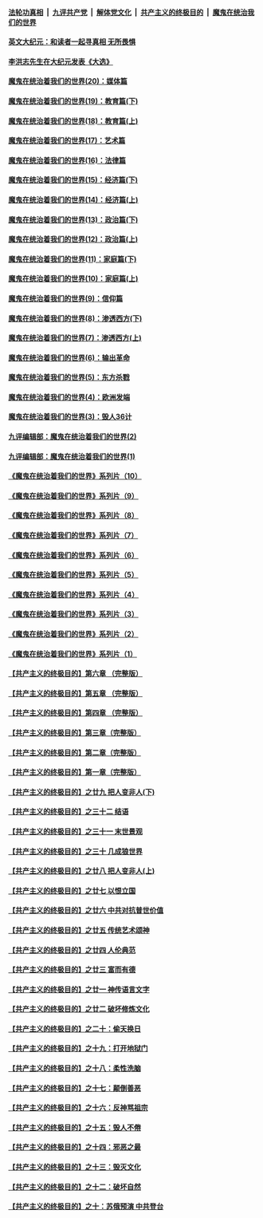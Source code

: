 

####  [法轮功真相](../../../../basic/blob/master/README.md?t=11181302) &nbsp;|&nbsp; [九评共产党](../../../../9ping.md/blob/master/README.md?t=11181302) &nbsp;|&nbsp; [解体党文化](../../../../jtdwh.md/blob/master/README.md?t=11181302)  &nbsp;|&nbsp; [共产主义的终极目的](../../../../gczydzjmd.md/blob/master/README.md?t=11181302) &nbsp;|&nbsp; [魔鬼在统治我们的世界](../../../../mgztzwmdsj.md/blob/master/README.md?t=11181302) 

#### [英文大纪元：和读者一起寻真相 无所畏惧](../pages/nsc422/n12542027.md?t=11181302) 

#### [李洪志先生在大纪元发表《大选》](../pages/nsc422/n12534746.md?t=11181302) 

#### [魔鬼在统治着我们的世界(20)：媒体篇](../pages/nsc422/n10586579.md?t=11181302) 

#### [魔鬼在统治着我们的世界(19)：教育篇(下)](../pages/nsc422/n10564808.md?t=11181302) 

#### [魔鬼在统治着我们的世界(18)：教育篇(上)](../pages/nsc422/n10526970.md?t=11181302) 

#### [魔鬼在统治着我们的世界(17)：艺术篇](../pages/nsc422/n10499093.md?t=11181302) 

#### [魔鬼在统治着我们的世界(16)：法律篇](../pages/nsc422/n10485969.md?t=11181302) 

#### [魔鬼在统治着我们的世界(15)：经济篇(下)](../pages/nsc422/n10469975.md?t=11181302) 

#### [魔鬼在统治着我们的世界(14)：经济篇(上)](../pages/nsc422/n10457370.md?t=11181302) 

#### [魔鬼在统治着我们的世界(13)：政治篇(下)](../pages/nsc422/n10448270.md?t=11181302) 

#### [魔鬼在统治着我们的世界(12)：政治篇(上)](../pages/nsc422/n10444576.md?t=11181302) 

#### [魔鬼在统治着我们的世界(11)：家庭篇(下)](../pages/nsc422/n10440961.md?t=11181302) 

#### [魔鬼在统治着我们的世界(10)：家庭篇(上)](../pages/nsc422/n10435448.md?t=11181302) 

#### [魔鬼在统治着我们的世界(9)：信仰篇](../pages/nsc422/n10432159.md?t=11181302) 

#### [魔鬼在统治着我们的世界(8)：渗透西方(下)](../pages/nsc422/n10429603.md?t=11181302) 

#### [魔鬼在统治着我们的世界(7)：渗透西方(上)](../pages/nsc422/n10426013.md?t=11181302) 

#### [魔鬼在统治着我们的世界(6)：输出革命](../pages/nsc422/n10421536.md?t=11181302) 

#### [魔鬼在统治着我们的世界(5)：东方杀戮](../pages/nsc422/n10417707.md?t=11181302) 

#### [魔鬼在统治着我们的世界(4)：欧洲发端](../pages/nsc422/n10414890.md?t=11181302) 

#### [魔鬼在统治着我们的世界(3)：毁人36计](../pages/nsc422/n10411583.md?t=11181302) 

#### [九评编辑部：魔鬼在统治着我们的世界(2)](../pages/nsc422/n10410036.md?t=11181302) 

#### [九评编辑部：魔鬼在统治着我们的世界(1)](../pages/nsc422/n10406825.md?t=11181302) 

#### [《魔鬼在统治着我们的世界》系列片（10）](../pages/nsc422/n12292670.md?t=11181302) 

#### [《魔鬼在统治着我们的世界》系列片（9）](../pages/nsc422/n12290859.md?t=11181302) 

#### [《魔鬼在统治着我们的世界》系列片（8）](../pages/nsc422/n12287445.md?t=11181302) 

#### [《魔鬼在统治着我们的世界》系列片（7）](../pages/nsc422/n12283425.md?t=11181302) 

#### [《魔鬼在统治着我们的世界》系列片（6）](../pages/nsc422/n12282314.md?t=11181302) 

#### [《魔鬼在统治着我们的世界》系列片（5）](../pages/nsc422/n12281419.md?t=11181302) 

#### [《魔鬼在统治着我们的世界》系列片（4）](../pages/nsc422/n12274024.md?t=11181302) 

#### [《魔鬼在统治着我们的世界》系列片（3）](../pages/nsc422/n12271322.md?t=11181302) 

#### [《魔鬼在统治着我们的世界》系列片（2）](../pages/nsc422/n12269049.md?t=11181302) 

#### [《魔鬼在统治着我们的世界》系列片（1）](../pages/nsc422/n12267575.md?t=11181302) 

#### [【共产主义的终极目的】第六章 （完整版）](../pages/nsc422/n11428913.md?t=11181302) 

#### [【共产主义的终极目的】第五章 （完整版）](../pages/nsc422/n11428912.md?t=11181302) 

#### [【共产主义的终极目的】第四章 （完整版）](../pages/nsc422/n11428907.md?t=11181302) 

#### [【共产主义的终极目的】第三章（完整版）](../pages/nsc422/n11428848.md?t=11181302) 

#### [【共产主义的终极目的】第二章（完整版）](../pages/nsc422/n11428831.md?t=11181302) 

#### [【共产主义的终极目的】第一章（完整版）](../pages/nsc422/n11417651.md?t=11181302) 

#### [【共产主义的终极目的】之廿九 把人变非人(下)](../pages/nsc422/n11344140.md?t=11181302) 

#### [【共产主义的终极目的】之三十二 结语](../pages/nsc422/n11360535.md?t=11181302) 

#### [【共产主义的终极目的】之三十一 末世景观](../pages/nsc422/n11351129.md?t=11181302) 

#### [【共产主义的终极目的】之三十 几成狼世界](../pages/nsc422/n11348280.md?t=11181302) 

#### [【共产主义的终极目的】之廿八 把人变非人(上)](../pages/nsc422/n11340492.md?t=11181302) 

#### [【共产主义的终极目的】之廿七 以恨立国](../pages/nsc422/n11336944.md?t=11181302) 

#### [【共产主义的终极目的】之廿六 中共对抗普世价值](../pages/nsc422/n11324785.md?t=11181302) 

#### [【共产主义的终极目的】之廿五 传统艺术颂神](../pages/nsc422/n11296396.md?t=11181302) 

#### [【共产主义的终极目的】之廿四 人伦典范](../pages/nsc422/n11296397.md?t=11181302) 

#### [【共产主义的终极目的】之廿三 富而有德](../pages/nsc422/n11283598.md?t=11181302) 

#### [【共产主义的终极目的】之廿一 神传语言文字](../pages/nsc422/n11263265.md?t=11181302) 

#### [【共产主义的终极目的】之廿二 破坏修炼文化](../pages/nsc422/n11245728.md?t=11181302) 

#### [【共产主义的终极目的】之二十：偷天换日](../pages/nsc422/n11238846.md?t=11181302) 

#### [【共产主义的终极目的】之十九：打开地狱门](../pages/nsc422/n11206376.md?t=11181302) 

#### [【共产主义的终极目的】之十八：柔性洗脑](../pages/nsc422/n11199994.md?t=11181302) 

#### [【共产主义的终极目的】之十七：颠倒善恶](../pages/nsc422/n11179782.md?t=11181302) 

#### [【共产主义的终极目的】之十六：反神骂祖宗](../pages/nsc422/n11166798.md?t=11181302) 

#### [【共产主义的终极目的】之十五：毁人不倦](../pages/nsc422/n11166792.md?t=11181302) 

#### [【共产主义的终极目的】之十四：邪恶之最](../pages/nsc422/n11150249.md?t=11181302) 

#### [【共产主义的终极目的】之十三：毁灭文化](../pages/nsc422/n11135227.md?t=11181302) 

#### [【共产主义的终极目的】之十二：破坏自然](../pages/nsc422/n11135214.md?t=11181302) 

#### [【共产主义的终极目的】之十：苏俄预演 中共登台](../pages/nsc422/n11118424.md?t=11181302) 


